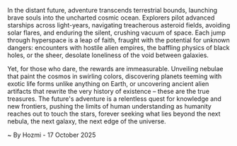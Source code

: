 
In the distant future, adventure transcends terrestrial bounds, launching brave souls into the uncharted cosmic ocean. Explorers pilot advanced starships across light-years, navigating treacherous asteroid fields, avoiding solar flares, and enduring the silent, crushing vacuum of space. Each jump through hyperspace is a leap of faith, fraught with the potential for unknown dangers: encounters with hostile alien empires, the baffling physics of black holes, or the sheer, desolate loneliness of the void between galaxies.

Yet, for those who dare, the rewards are immeasurable. Unveiling nebulae that paint the cosmos in swirling colors, discovering planets teeming with exotic life forms unlike anything on Earth, or uncovering ancient alien artifacts that rewrite the very history of existence – these are the true treasures. The future's adventure is a relentless quest for knowledge and new frontiers, pushing the limits of human understanding as humanity reaches out to touch the stars, forever seeking what lies beyond the next nebula, the next galaxy, the next edge of the universe.

~ By Hozmi - 17 October 2025

